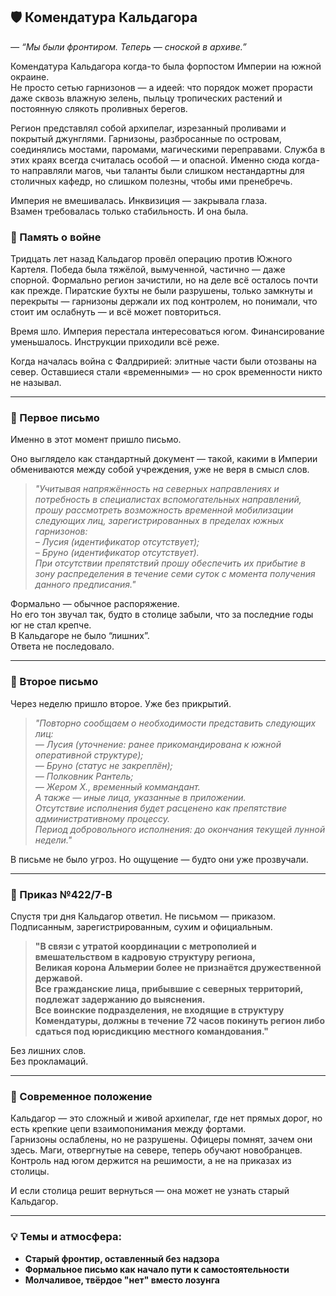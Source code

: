 ## 🛡 Комендатура Кальдагора  
*— “Мы были фронтиром. Теперь — сноской в архиве.”*

Комендатура Кальдагора когда-то была форпостом Империи на южной окраине.  
Не просто сетью гарнизонов — а идеей: что порядок может прорасти даже сквозь влажную зелень, пыльцу тропических растений и постоянную слякоть проливных берегов.  

Регион представлял собой архипелаг, изрезанный проливами и покрытый джунглями. Гарнизоны, разбросанные по островам, соединялись мостами, паромами, магическими переправами. Служба в этих краях всегда считалась особой — и опасной. Именно сюда когда-то направляли магов, чьи таланты были слишком нестандартны для столичных кафедр, но слишком полезны, чтобы ими пренебречь.  

Империя не вмешивалась. Инквизиция — закрывала глаза.  
Взамен требовалась только стабильность. И она была.  

### 📜 Память о войне

Тридцать лет назад Кальдагор провёл операцию против Южного Картеля. Победа была тяжёлой, вымученной, частично — даже спорной. Формально регион зачистили, но на деле всё осталось почти как прежде. Пиратские бухты не были разрушены, только замкнуты и перекрыты — гарнизоны держали их под контролем, но понимали, что стоит им ослабнуть — и всё может повториться.

Время шло. Империя перестала интересоваться югом. Финансирование уменьшалось. Инструкции приходили всё реже.

Когда началась война с Фалдририей: элитные части были отозваны на север. Оставшиеся стали «временными» — но срок временности никто не называл.

---

### 📩 Первое письмо

Именно в этот момент пришло письмо.

Оно выглядело как стандартный документ — такой, какими в Империи обмениваются между собой учреждения, уже не веря в смысл слов.

> *"Учитывая напряжённость на северных направлениях и потребность в специалистах вспомогательных направлений, прошу рассмотреть возможность временной мобилизации следующих лиц, зарегистрированных в пределах южных гарнизонов:  
> – Лусия (идентификатор отсутствует);  
> – Бруно (идентификатор отсутствует).  
> При отсутствии препятствий прошу обеспечить их прибытие в зону распределения в течение семи суток с момента получения данного предписания."*

Формально — обычное распоряжение.  
Но его тон звучал так, будто в столице забыли, что за последние годы юг не стал крепче.  
В Кальдагоре не было “лишних”.  
Ответа не последовало.

---

### 📩 Второе письмо

Через неделю пришло второе. Уже без прикрытий.

> *"Повторно сообщаем о необходимости представить следующих лиц:  
> — Лусия (уточнение: ранее прикомандирована к южной оперативной структуре);  
> — Бруно (статус не закреплён);  
> — Полковник Рантель;  
> — Жером Х., временный коммандант.  
> А также — иные лица, указанные в приложении.  
> Отсутствие исполнения будет расценено как препятствие административному процессу.  
> Период добровольного исполнения: до окончания текущей лунной недели."*

В письме не было угроз. Но ощущение — будто они уже прозвучали.

---

### 📜 Приказ №422/7-В

Спустя три дня Кальдагор ответил. Не письмом — приказом.  
Подписанным, зарегистрированным, сухим и официальным.

> **"В связи с утратой координации с метрополией и вмешательством в кадровую структуру региона,  
> Великая корона Альмерии более не признаётся дружественной державой.  
> Все гражданские лица, прибывшие с северных территорий, подлежат задержанию до выяснения.  
> Все воинские подразделения, не входящие в структуру Комендатуры, должны в течение 72 часов покинуть регион либо сдаться под юрисдикцию местного командования."**

Без лишних слов.  
Без прокламаций.

---

### 📍 Современное положение

Кальдагор — это сложный и живой архипелаг, где нет прямых дорог, но есть крепкие цепи взаимопонимания между фортами.  
Гарнизоны ослаблены, но не разрушены. Офицеры помнят, зачем они здесь. Маги, отвергнутые на севере, теперь обучают новобранцев.  
Контроль над югом держится на решимости, а не на приказах из столицы.  

И если столица решит вернуться — она может не узнать старый Кальдагор.

---

### 💡 Темы и атмосфера:
- **Старый фронтир, оставленный без надзора**  
- **Формальное письмо как начало пути к самостоятельности**  
- **Молчаливое, твёрдое "нет" вместо лозунга**

